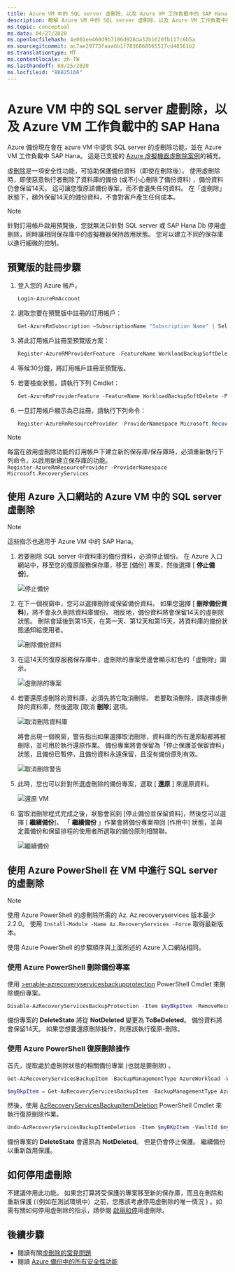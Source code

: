 ```yaml
---
title: Azure VM 中的 SQL server 虛刪除，以及 Azure VM 工作負載中的 SAP Hana
description: 瞭解 Azure VM 中的 SQL server 虛刪除，以及 Azure VM 工作負載中的 SAP Hana 如何讓備份更安全。
ms.topic: conceptual
ms.date: 04/27/2020
ms.openlocfilehash: 4e001ee460d9b7106d928da32b1620fb117c6b5a
ms.sourcegitcommit: ac7ae29773faaa6b1f7836868565517cd48561b2
ms.translationtype: MT
ms.contentlocale: zh-TW
ms.lasthandoff: 08/25/2020
ms.locfileid: "88825166"
---
```

# <a name="soft-delete-for-sql-server-in-azure-vm-and-sap-hana-in-azure-vm-workloads"></a>Azure VM 中的 SQL server 虛刪除，以及 Azure VM 工作負載中的 SAP Hana

Azure 備份現在會在 azure VM 中提供 SQL server 的虛刪除功能，並在 Azure VM 工作負載中 SAP Hana。 這是已支援的 [Azure 虛擬機器虛刪除案例](soft-delete-virtual-machines.md)的補充。

虛[刪除](backup-azure-security-feature-cloud.md)是一項安全性功能，可協助保護備份資料（即使在刪除後）。 使用虛刪除時，即使惡意執行者刪除了資料庫的備份 (或不小心刪除了備份資料) ，備份資料仍會保留14天。 這可讓您復原該備份專案，而不會遺失任何資料。 在「虛刪除」狀態下，額外保留14天的備份資料，不會對客戶產生任何成本。

>[!NOTE]
>針對訂用帳戶啟用預覽後，您就無法只針對 SQL server 或 SAP Hana Db 停用虛刪除，同時讓相同保存庫中的虛擬機器保持啟用狀態。 您可以建立不同的保存庫以進行細微的控制。

## <a name="steps-to-enroll-in-preview"></a>預覽版的註冊步驟

1. 登入您的 Azure 帳戶。

   ```powershell
   Login-AzureRmAccount
   ```

2. 選取您要在預覽版中註冊的訂用帳戶：

   ```powershell
   Get-AzureRmSubscription –SubscriptionName "Subscription Name" | Select-AzureRmSubscription
   ```

3. 將此訂用帳戶註冊至預覽版方案：

   ```powershell
   Register-AzureRMProviderFeature -FeatureName WorkloadBackupSoftDelete -ProviderNamespace Microsoft.RecoveryServices
   ```

4. 等候30分鐘，將訂用帳戶註冊至預覽版。

5. 若要檢查狀態，請執行下列 Cmdlet：

   ```powershell
   Get-AzureRmProviderFeature -FeatureName WorkloadBackupSoftDelete -ProviderNamespace Microsoft.RecoveryServices
   ```

6. 一旦訂用帳戶顯示為已註冊，請執行下列命令：

   ```powershell
   Register-AzureRmResourceProvider -ProviderNamespace Microsoft.RecoveryServices
   ```

>[!NOTE]
>每當在啟用虛刪除功能的訂用帳戶下建立新的保存庫/保存庫時，必須重新執行下列命令，以啟用新建立保存庫的功能。<BR>
> `Register-AzureRmResourceProvider -ProviderNamespace Microsoft.RecoveryServices`

## <a name="soft-delete-for-sql-server-in-azure-vm-using-azure-portal"></a>使用 Azure 入口網站的 Azure VM 中的 SQL server 虛刪除

>[!NOTE]
>這些指示也適用于 Azure VM 中的 SAP Hana。

1. 若要刪除 SQL server 中資料庫的備份資料，必須停止備份。 在 Azure 入口網站中，移至您的復原服務保存庫，移至 [備份] 專案，然後選擇 [ **停止備份**]。

   ![停止備份](./media/soft-delete-sql-saphana-in-azure-vm/stop-backup.png)

2. 在下一個視窗中，您可以選擇刪除或保留備份資料。 如果您選擇 [ **刪除備份資料**]，將不會永久刪除資料庫備份。 相反地，備份資料將會保留14天的虛刪除狀態。 刪除會延後到第15天，在第一天、第12天和第15天，將資料庫的備份狀態通知給使用者。

   ![刪除備份資料](./media/soft-delete-sql-saphana-in-azure-vm/delete-backup-data.png)

3. 在這14天的復原服務保存庫中，虛刪除的專案旁邊會顯示紅色的「虛刪除」圖示。

   ![虛刪除的專案](./media/soft-delete-sql-saphana-in-azure-vm/soft-deleted-items.png)

4. 若要還原虛刪除的資料庫，必須先將它取消刪除。 若要取消刪除，請選擇虛刪除的資料庫，然後選取 [取消 **刪除**] 選項。

   ![取消刪除資料庫](./media/soft-delete-sql-saphana-in-azure-vm/undelete-database.png)

   將會出現一個視窗，警告指出如果選擇取消刪除，資料庫的所有還原點都將被刪除，並可用於執行還原作業。 備份專案將會保留為「停止保護並保留資料」狀態，且備份已暫停，且備份資料永遠保留，且沒有備份原則有效。

   ![取消刪除警告](./media/soft-delete-sql-saphana-in-azure-vm/undelete-warning.png)

5. 此時，您也可以針對所選虛刪除的備份專案，選取 [ **還原** ] 來還原資料。

   ![還原 VM](./media/soft-delete-sql-saphana-in-azure-vm/restore-vm.png)

6. 當取消刪除程式完成之後，狀態會回到 [停止備份並保留資料]，然後您可以選擇 [ **繼續備份**]。 「 **繼續備份** 」作業會將備份專案帶回 [作用中] 狀態，並與定義備份和保留排程的使用者所選取的備份原則相關聯。

   ![繼續備份](./media/soft-delete-sql-saphana-in-azure-vm/resume-backup.png)

## <a name="soft-delete-for-sql-server-in-vm-using-azure-powershell"></a>使用 Azure PowerShell 在 VM 中進行 SQL server 的虛刪除

>[!NOTE]
>使用 Azure PowerShell 的虛刪除所需的 Az. Az.recoveryservices 版本最少2.2.0。 使用 `Install-Module -Name Az.RecoveryServices -Force` 取得最新版本。

使用 Azure PowerShell 的步驟順序與上面所述的 Azure 入口網站相同。

### <a name="delete-the-backup-item-using-azure-powershell"></a>使用 Azure PowerShell 刪除備份專案

使用 [>enable-azrecoveryservicesbackupprotection](/powershell/module/az.recoveryservices/disable-azrecoveryservicesbackupprotection) PowerShell Cmdlet 來刪除備份專案。

```powershell
Disable-AzRecoveryServicesBackupProtection -Item $myBkpItem -RemoveRecoveryPoints -VaultId $myVaultID -Force
```

備份專案的 **DeleteState** 將從 **NotDeleted** 變更為 **ToBeDeleted**。 備份資料將會保留14天。 如果您想要還原刪除操作，則應該執行復原-刪除。

### <a name="undoing-the-deletion-operation-using-azure-powershell"></a>使用 Azure PowerShell 復原刪除操作

首先，提取處於虛刪除狀態的相關備份專案 (也就是要刪除) 。

```powershell
Get-AzRecoveryServicesBackupItem -BackupManagementType AzureWorkload -WorkloadType SQLDataBase -VaultId $myVaultID | Where-Object {$_.DeleteState -eq "ToBeDeleted"}

$myBkpItem = Get-AzRecoveryServicesBackupItem -BackupManagementType AzureWorkload -WorkloadType SQLDataBase -VaultId $myVaultID -Name AppVM1
```

然後，使用 [AzRecoveryServicesBackupItemDeletion](/powershell/module/az.recoveryservices/undo-azrecoveryservicesbackupitemdeletion) PowerShell Cmdlet 來執行復原刪除作業。

```powershell
Undo-AzRecoveryServicesBackupItemDeletion -Item $myBKpItem -VaultId $myVaultID -Force
```

備份專案的 **DeleteState** 會還原為 **NotDeleted**。 但是仍會停止保護。 繼續備份以重新啟用保護。

## <a name="how-to-disable-soft-delete"></a>如何停用虛刪除

不建議停用此功能。 如果您打算將受保護的專案移至新的保存庫，而且在刪除和重新保護 (（例如在測試環境中）之前，您應該考慮停用虛刪除的唯一情況 ) 。如需有關如何停用虛刪除的指示，請參閱 [啟用和停](backup-azure-security-feature-cloud.md#enabling-and-disabling-soft-delete)用虛刪除。

## <a name="next-steps"></a>後續步驟

- 閱讀有關[虛刪除的常見問題](backup-azure-security-feature-cloud.md#frequently-asked-questions)
- 閱讀 [Azure 備份中的所有安全性功能](security-overview.md)

